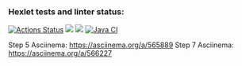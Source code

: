 ### Hexlet tests and linter status:
[![Actions Status](https://github.com/DrAculaJD/java-project-71/workflows/hexlet-check/badge.svg)](https://github.com/DrAculaJD/java-project-71/actions)
<a href="https://codeclimate.com/github/DrAculaJD/java-project-71/maintainability"><img src="https://api.codeclimate.com/v1/badges/d9cea59c3bc6bbdf1b2f/maintainability" /></a>
<a href="https://codeclimate.com/github/DrAculaJD/java-project-71/test_coverage"><img src="https://api.codeclimate.com/v1/badges/d9cea59c3bc6bbdf1b2f/test_coverage" /></a>
[![Java CI](https://github.com/DrAculaJD/java-project-71/actions/workflows/main.yml/badge.svg)](https://github.com/DrAculaJD/java-project-71/actions/workflows/main.yml)

Step 5 Asciinema: https://asciinema.org/a/565889
Step 7 Asciinema: https://asciinema.org/a/566227
